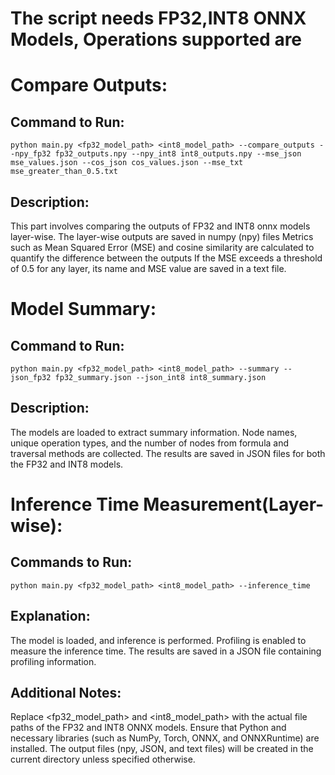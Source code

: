# The script needs FP32,INT8 ONNX Models, Operations supported are
# Compare Outputs:

## Command to Run:
```python main.py <fp32_model_path> <int8_model_path> --compare_outputs --npy_fp32 fp32_outputs.npy --npy_int8 int8_outputs.npy --mse_json mse_values.json --cos_json cos_values.json --mse_txt mse_greater_than_0.5.txt```


## Description: 
This part involves comparing the outputs of FP32 and INT8 onnx models layer-wise. 
The layer-wise outputs are saved in numpy (npy) files
Metrics such as Mean Squared Error (MSE) and cosine similarity are calculated to quantify the difference between the outputs
If the MSE exceeds a threshold of 0.5 for any layer, its name and MSE value are saved in a text file.


# Model Summary:


## Command to Run:
```python main.py <fp32_model_path> <int8_model_path> --summary --json_fp32 fp32_summary.json --json_int8 int8_summary.json```

## Description: 
The models are loaded to extract summary information.
Node names, unique operation types, and the number of nodes from formula and traversal methods are collected.
The results are saved in JSON files for both the FP32 and INT8 models.

# Inference Time Measurement(Layer-wise):


## Commands to Run:
```python main.py <fp32_model_path> <int8_model_path> --inference_time```

## Explanation:
The model is loaded, and inference is performed.
Profiling is enabled to measure the inference time.
The results are saved in a JSON file containing profiling information.

##  Additional Notes:

Replace <fp32_model_path> and <int8_model_path> with the actual file paths of the FP32 and INT8 ONNX models.
Ensure that Python and necessary libraries (such as NumPy, Torch, ONNX, and ONNXRuntime) are installed.
The output files (npy, JSON, and text files) will be created in the current directory unless specified otherwise.
